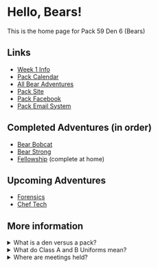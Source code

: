 # Hello, Bears!

This is the home page for Pack 59 Den 6 (Bears)

## Links
* [Week 1 Info](https://1drv.ms/w/s!Amnwl-PZ2kHpktEhD2xd0Tvm6H30Wg?e=ze2ajC)
* [Pack Calendar](https://advancements.scouting.org/calendar)
* [All Bear Adventures](https://www.scouting.org/programs/cub-scouts/adventures/bear/)
* [Pack Site](https://sites.google.com/site/njpack59/)
* [Pack Facebook](https://www.facebook.com/Pack59nj/)
* [Pack Email System](http://branchpike.com/mailman/listinfo/pack59_branchpike.com)

## Completed Adventures (in order)
* [Bear Bobcat](https://1drv.ms/w/s!Amnwl-PZ2kHpktEbmigFS4uUfMyBVg)
* [Bear Strong](https://1drv.ms/w/s!Amnwl-PZ2kHpktVNgAl12Mx7ZFhgGQ)
* [Fellowship](https://1drv.ms/w/s!Amnwl-PZ2kHpktEei3lC38Odbcq8Jg?e=nlgIaD) (complete at home)

## Upcoming Adventures
* [Forensics](https://1drv.ms/w/s!Amnwl-PZ2kHpktVKaZtuJweV20bM2A?e=sbfghC)
* [Chef Tech](https://1drv.ms/w/s!Amnwl-PZ2kHpktEkORHCg-kCWCSFqg?e=C7wcml)

## More information

<details>
    <summary role="button">What is a den versus a pack?</summary>
    <p><b>The Den</b> is the small group within the same age group</p>
    <p><b>The Pack</b> is comprised of all dens together with their leaders and families</p>
</details>

<details>
    <summary role="button">What do Class A and B Uniforms mean?</summary>
    <p><b>Class B</b> uniforms are the blue t-shirts and are worn to most den meetings</p>
    <p><b>Class A</b> uniforms are the full button sown shirt with patches and worn to official events and pack meetings</p>
</details>

<details>
    <summary role="button">Where are meetings held?</summary>
    <p>Most meetings are held at Covenant Presbyterian Church at 2618 New Albany Rd, Cinnaminson, NJ 08077 however not all of them.</p>
    <p>Be sure to check the calendar for each event as it will have the link</p>
</details>